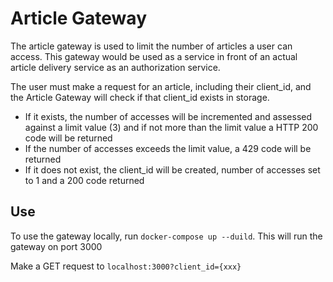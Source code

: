 # Article Gateway

The article gateway is used to limit the number of articles a user can access.
This gateway would be used as a service in front of an actual article delivery service as an authorization service.

The user must make a request for an article, including their client_id, and the Article Gateway will check if that client_id exists in storage.
- If it exists, the number of accesses will be incremented and assessed against a limit value (3) and if not more than the limit value a HTTP 200 code will be returned
- If the number of accesses exceeds the limit value, a 429 code will be returned
- If it does not exist, the client_id will be created, number of accesses set to 1 and a 200 code returned


## Use
To use the gateway locally, run `docker-compose up --duild`.
This will run the gateway on port 3000

Make a GET request to `localhost:3000?client_id={xxx}`
